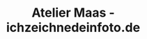 ---
title: "Atelier Maas - ichzeichnedeinfoto.de"
url: /rastede/atelier-maas-ichzeichnedeinfoto-de/
shop: Kunst
---